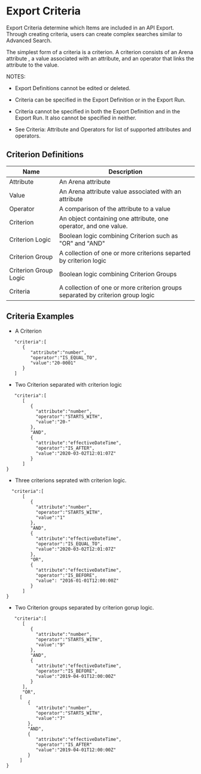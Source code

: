 # Export Criteria
Export Criteria determine which Items are included in an API Export. Through creating criteria, users can create complex searches similar to Advanced Search. 

The simplest form of a criteria is a criterion. A criterion consists of an Arena attribute , a value associated with an attribute, and an operator that links the attribute to the value.

NOTES:

* Export Definitions cannot be edited or deleted.

* Criteria can be specified in the Export Definition or in the Export Run. 

* Criteria cannot be specified in both the Export Definition and in the Export Run. It also cannot be specified in neither.

* See Criteria: Attribute and Operators for list of supported attributes and operators.

## Criterion Definitions

| Name | Description |
|  --- |  --- | 
| Attribute | An Arena attribute |
| Value | An Arena attribute value associated with an attribute |
| Operator | A comparison of the attribute to a value |
| Criterion | An object containing one attribute, one operator, and one value.  |
| Criterion Logic | Boolean logic combining Criterion such as "OR" and "AND" |
| Criterion Group | A collection of one or more criterions separted by criterion logic |
| Criterion Group Logic | Boolean logic combining Criterion Groups |
| Criteria | A collection of one or more criterion groups separated by criterion group logic |

## Criteria Examples
* A Criterion

```
   "criteria":[
      {
         "attribute":"number",
         "operator":"IS_EQUAL_TO",
         "value":"20-0001"
      }
   ]
```
* Two Criterion separated with criterion logic

```
   "criteria":[
      [
         {
           "attribute":"number",
           "operator":"STARTS_WITH",
           "value":"20-"
         },
         "AND",
         {
           "attribute":"effectiveDateTime",
           "operator":"IS_AFTER",
           "value":"2020-03-02T12:01:07Z"
         }
      ]
}
```
* Three criterions seprated with criterion logic.

```
  "criteria":[
      [
         {
           "attribute":"number",
           "operator":"STARTS_WITH",
           "value":"1"
         },
         "AND",
         {
           "attribute":"effectiveDateTime",
           "operator":"IS_EQUAL_TO",
           "value":"2020-03-02T12:01:07Z"
         },
         "OR",
         {
           "attribute":"effectiveDateTime",
           "operator":"IS_BEFORE",
           "value": "2016-01-01T12:00:00Z"
         }
      ]
}
```
* Two Criterion groups separated by criterion gorup logic.

```
   "criteria":[
      [
         {
           "attribute":"number",
           "operator":"STARTS_WITH",
           "value":"9"
         },
         "AND",
         {
           "attribute":"effectiveDateTime",
           "operator":"IS_BEFORE",
           "value":"2019-04-01T12:00:00Z"
         }
      ],
      "OR",
     [  
        {
           "attribute":"number",
           "operator":"STARTS_WITH",
           "value":"7"
        },
        "AND",
        {
           "attribute":"effectiveDateTime",
           "operator":"IS_AFTER"
           "value":"2019-04-01T12:00:00Z"
        }
     ]
}
```

